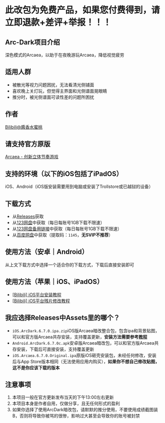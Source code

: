 # 此改包为免费产品，如果您付费得到，请立即退款+差评+举报！！！

## Arc-Dark项目介绍
深色模式的Arcaea，以助于在夜晚游玩Arcaea，降低视觉疲劳

## 适用人群
* 被散光等视力问题困扰，无法看清光侧铺面  
* 喜欢晚上关灯玩，但觉得主界面和光侧谱面晃眼睛  
* 推分时，被光侧谱面可读性差的问题所困扰

## 作者
[Bilibili@醬香水蜜桃](https://space.bilibili.com/1731112026)

## 请支持官方原版
[Arcaea - 创新立体节奏游戏](https://arcaea.lowiro.com/)

## 支持的环境（以下的iOS包括了iPadOS）
iOS、Android（iOS版安装需要用到电脑或安装了Trollstore或已越狱的设备）

## 下载方式
* 从[Releases](https://github.com/LingFeng751/Arc-Dark/releases)获取  
* 从[123网盘](https://www.123684.com/s/HOGzTd-WhG7H)中获取（每日每账号1GB下载不限速）  
* 从[123网盘备用链接](https://www.123865.com/s/HOGzTd-WhG7H)中获取（每日每账号1GB下载不限速）  
* 从[百度网盘](https://pan.baidu.com/s/1BI6dKJd5P8EG7FsV6eh_rA?pwd=1145)中获取（提取码：`1145`，**无SVIP不推荐**）

## 使用方法（安卓｜Android）
从上文下载方式中选择一个适合你的下载方式，下载后直接安装即可

## 使用方法（苹果｜iOS、iPadOS）
* [[Bilibili] iOS平台安装教程](https://www.bilibili.com/video/BV1VrQtYgEQg/)  
* [[Bilibili] iOS平台残片修改教程](https://www.bilibili.com/video/BV1TCV1zZEYc/)

## 我应选择Releases中Assets里的哪个？
* `iOS.ArcDark.6.7.0.ipa.zip`iOS版Arcaea暗改整合包，包含ipa和背景贴图，可以和官方版Arcaea共存安装，支持覆盖更新，**安装方法需要参考[教程](https://www.bilibili.com/video/BV1VrQtYgEQg/)**  
* `Android.ArcDark.6.7.0c.apk`安卓版Arcaea暗改包，可以和官方版Arcaea共存安装，下载后可直接安装，支持覆盖更新  
* `iOS.Arcaea.6.7.0.Original.ipa`原版iOS砸壳安装包，未经任何修改，安装后与App Store版本相同（无法使用应用内购买），**如果你不想自己修改贴图，这不是你应该下载的版本**  

## 注意事项
1. 本项目一般在官方更新发布当天的下午13:00左右更新  
2. 本项目本身是作者自用，仅做分享，且无任何形式的盈利  
3. 如果你选择了使用ArcDark暗改包，请默默的推分使用，不要使用成绩截图装B，否则将导致你被骂的很惨，影响过大甚至会导致你的账号被封禁
